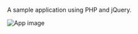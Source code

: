 A sample application using PHP and jQuery.

![App image](https://github.com/CloudCompany/DragAndDrop/raw/master/screenshot/app.png)
